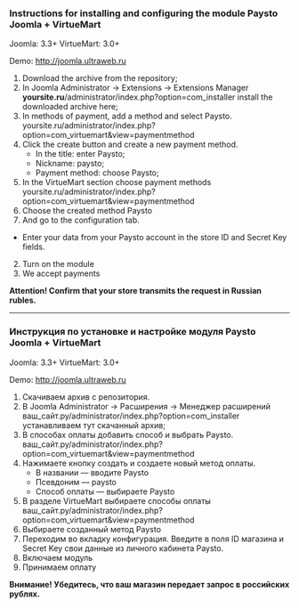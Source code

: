 ### Instructions for installing and configuring the module Paysto Joomla + VirtueMart

Joomla: 3.3+
VirtueMart: 3.0+ 

Demo: http://joomla.ultraweb.ru

1. Download the archive from the repository;
1. In Joomla Administrator -> Extensions -> Extensions Manager **yoursite.ru**/administrator/index.php?option=com_installer install the downloaded archive here;
1. In methods of payment, add a method and select Paysto.
yoursite.ru/administrator/index.php?option=com_virtuemart&view=paymentmethod
1. Click the create button and create a new payment method. 
	- In the title: enter Paysto;
	- Nickname: paysto;
	- Payment method: choose Paysto;
1. In the VirtueMart section choose payment methods
yoursite.ru/administrator/index.php?option=com_virtuemart&view=paymentmethod
1. Choose the created method Paysto 
1. And go to the configuration tab.
- Enter your data from your Paysto account in the store ID and Secret Key fields.
2. Turn on the module
3. We accept payments

**Attention! Confirm that your store transmits the request in Russian rubles.**



------------


### Инструкция по установке и настройке модуля Paysto Joomla + VirtueMart

Joomla: 3.3+
VirtueMart: 3.0+ 

Demo: http://joomla.ultraweb.ru

1. Скачиваем  архив с репозитория.
1. В Joomla Administrator -> Расширения -> Менеджер расширений ваш_сайт.ру/administrator/index.php?option=com_installer устанавливаем тут скачанный архив;
1. В способах оплаты добавить способ и выбрать Paysto.
ваш_сайт.ру/administrator/index.php?option=com_virtuemart&view=paymentmethod
1. Нажимаете кнопку создать и создаете новый метод оплаты.
	- В названии — вводите Paysto
	- Псевдоним — paysto
	- Способ оплаты — выбираете Paysto
1. В разделе VirtueMart выбираете способы оплаты
ваш_сайт.ру/administrator/index.php?option=com_virtuemart&view=paymentmethod
1. Выбираете созданный метод Paysto
1. Переходим во вкладку конфигурация.
Введите в поля ID магазина и Secret Key свои данные из  личного кабинета Paysto.
2. Включаем модуль
3. Принимаем оплату

**Внимание! Убедитесь, что ваш магазин передает запрос в российских рублях.**
